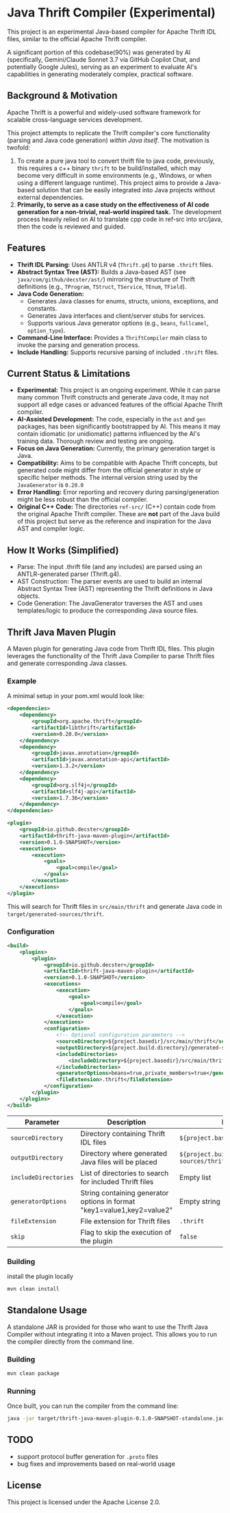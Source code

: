 # Java Thrift Compiler (Experimental)

This project is an experimental Java-based compiler for Apache Thrift IDL files, similar to the official Apache Thrift compiler.

A significant portion of this codebase(90%) was generated by AI (specifically, Gemini/Claude Sonnet 3.7 via GitHub Copilot Chat, and potentially Google Jules), serving as an experiment to evaluate AI's capabilities in generating moderately complex, practical software.

## Background & Motivation

Apache Thrift is a powerful and widely-used software framework for scalable cross-language services development.

This project attempts to replicate the Thrift compiler's core functionality (parsing and Java code generation) *within Java itself*. The motivation is twofold:
1.  To create a pure java tool to convert thrift file to java code, previously, this requires a c++ binary `thrift` to be build/installed, which may become very difficult in some environments (e.g., Windows, or when using a different language runtime). This project aims to provide a Java-based solution that can be easily integrated into Java projects without external dependencies.
2.  **Primarily, to serve as a case study on the effectiveness of AI code generation for a non-trivial, real-world inspired task.** The development process heavily relied on AI to translate cpp code in ref-src into src/java, then the code is reviewed and guided.

## Features

*   **Thrift IDL Parsing:** Uses ANTLR v4 (`Thrift.g4`) to parse `.thrift` files.
*   **Abstract Syntax Tree (AST):** Builds a Java-based AST (see `java/com/github/decster/ast/`) mirroring the structure of Thrift definitions (e.g., `TProgram`, `TStruct`, `TService`, `TEnum`, `TField`).
*   **Java Code Generation:**
    *   Generates Java classes for enums, structs, unions, exceptions, and constants.
    *   Generates Java interfaces and client/server stubs for services.
    *   Supports various Java generator options (e.g., `beans`, `fullcamel`, `option_type`).
*   **Command-Line Interface:** Provides a `ThriftCompiler` main class to invoke the parsing and generation process.
*   **Include Handling:** Supports recursive parsing of included `.thrift` files.

## Current Status & Limitations

*   **Experimental:** This project is an ongoing experiment. While it can parse many common Thrift constructs and generate Java code, it may not support all edge cases or advanced features of the official Apache Thrift compiler.
*   **AI-Assisted Development:** The code, especially in the `ast` and `gen` packages, has been significantly bootstrapped by AI. This means it may contain idiomatic (or unidiomatic) patterns influenced by the AI's training data. Thorough review and testing are ongoing.
*   **Focus on Java Generation:** Currently, the primary generation target is Java.
*   **Compatibility:** Aims to be compatible with Apache Thrift concepts, but generated code might differ from the official generator in style or specific helper methods. The internal version string used by the `JavaGenerator` is `0.20.0`
*   **Error Handling:** Error reporting and recovery during parsing/generation might be less robust than the official compiler.
*   **Original C++ Code:** The directories `ref-src/` (C++) contain code from the original Apache Thrift compiler. These are **not** part of the Java build of this project but serve as the reference and inspiration for the Java AST and compiler logic.

## How It Works (Simplified)
*   Parse: The input .thrift file (and any includes) are parsed using an ANTLR-generated parser (Thrift.g4).
*   AST Construction: The parser events are used to build an internal Abstract Syntax Tree (AST) representing the Thrift definitions in Java objects.
*   Code Generation: The JavaGenerator traverses the AST and uses templates/logic to produce the corresponding Java source files.

## Thrift Java Maven Plugin

A Maven plugin for generating Java code from Thrift IDL files. This plugin leverages the functionality of the Thrift Java Compiler to parse Thrift files and generate corresponding Java classes.


### Example

A minimal setup in your pom.xml would look like:

```xml
<dependencies>
    <dependency>
        <groupId>org.apache.thrift</groupId>
        <artifactId>libthrift</artifactId>
        <version>0.20.0</version>
    </dependency>
    <dependency>
        <groupId>javax.annotation</groupId>
        <artifactId>javax.annotation-api</artifactId>
        <version>1.3.2</version>
    </dependency>
    <dependency>
        <groupId>org.slf4j</groupId>
        <artifactId>slf4j-api</artifactId>
        <version>1.7.36</version>
    </dependency>
</dependencies>

<plugin>
    <groupId>io.github.decster</groupId>
    <artifactId>thrift-java-maven-plugin</artifactId>
    <version>0.1.0-SNAPSHOT</version>
    <executions>
        <execution>
            <goals>
                <goal>compile</goal>
            </goals>
        </execution>
    </executions>
</plugin>
```

This will search for Thrift files in `src/main/thrift` and generate Java code in `target/generated-sources/thrift`.

### Configuration

```xml
<build>
    <plugins>
        <plugin>
            <groupId>io.github.decster</groupId>
            <artifactId>thrift-java-maven-plugin</artifactId>
            <version>0.1.0-SNAPSHOT</version>
            <executions>
                <execution>
                    <goals>
                        <goal>compile</goal>
                    </goals>
                </execution>
            </executions>
            <configuration>
                <!-- Optional configuration parameters -->
                <sourceDirectory>${project.basedir}/src/main/thrift</sourceDirectory>
                <outputDirectory>${project.build.directory}/generated-sources/thrift</outputDirectory>
                <includeDirectories>
                    <includeDirectory>${project.basedir}/src/main/thrift-includes</includeDirectory>
                </includeDirectories>
                <generatorOptions>beans=true,private_members=true</generatorOptions>
                <fileExtension>.thrift</fileExtension>
            </configuration>
        </plugin>
    </plugins>
</build>
```

| Parameter | Description | Default Value |
|-----------|-------------|---------------|
| `sourceDirectory` | Directory containing Thrift IDL files | `${project.basedir}/src/main/thrift` |
| `outputDirectory` | Directory where generated Java files will be placed | `${project.build.directory}/generated-sources/thrift` |
| `includeDirectories` | List of directories to search for included Thrift files | Empty list |
| `generatorOptions` | String containing generator options in format "key1=value1,key2=value2" | Empty string |
| `fileExtension` | File extension for Thrift files | `.thrift` |
| `skip` | Flag to skip the execution of the plugin | `false` |


### Building

install the plugin locally
```bash
mvn clean install
```

## Standalone Usage

A standalone JAR is provided for those who want to use the Thrift Java Compiler without integrating it into a Maven project. This allows you to run the compiler directly from the command line.

### Building

```bash
mvn clean package
```

### Running

Once built, you can run the compiler from the command line:

```bash
java -jar target/thrift-java-maven-plugin-0.1.0-SNAPSHOT-standalone.jar src/test/resources/include_tests/BackendService.thrift   -o genoutput
```


## TODO

* support protocol buffer generation for `.proto` files
* bug fixes and improvements based on real-world usage

## License

This project is licensed under the Apache License 2.0.


